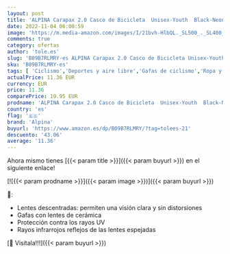 ```yaml
---
layout: post
title: 'ALPINA Carapax 2.0 Casco de Bicicleta  Unisex-Youth  Black-Neon Yellow Matt  57-62 cm'
date: 2022-11-04 06:00:59
image: 'https://m.media-amazon.com/images/I/21bvh-HlbQL._SL500_._SL400_.jpg'
comments: true
category: ofertas
author: 'tole.es'
slug: 'B09B7RLMRY-es ALPINA Carapax 2.0 Casco de Bicicleta Unisex-Youth Black-...'
sku: 'B09B7RLMRY-es'
tags: [ 'Ciclismo','Deportes y aire libre','Gafas de ciclismo','Ropa y equipo para deportes','alpina','bicicleta','🇪🇸', ]
actualPrice: 11.36 EUR
currency: EUR
price: 11.36
comparePrice: 19.95 EUR
prodname: 'ALPINA Carapax 2.0 Casco de Bicicleta  Unisex-Youth  Black-Neon Yellow Matt  57-62 cm'
country: 'es'
flag: '🇪🇸'
brand: 'Alpina'
buyurl: 'https://www.amazon.es/dp/B09B7RLMRY/?tag=tolees-21'
descuento: '43.06'
average: '11.36'
---
```


Ahora mismo tienes [{{< param title >}}]({{< param buyurl >}}) en el siguiente enlace!

[![{{< param prodname >}}]({{< param image >}})]({{< param buyurl >}})

🔎:

- Lentes descentradas: permiten una visión clara y sin distorsiones
- Gafas con lentes de cerámica
- Protección contra los rayos UV
- Rayos infrarrojos reflejos de las lentes espejadas

[🛒 Visítala!!!]({{< param buyurl >}})
